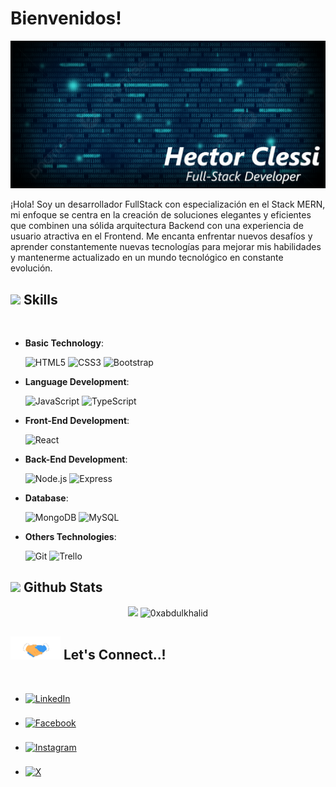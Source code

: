# Bienvenidos!

![](https://github.com/hectorc2907/hectorc2907/blob/dev/img/fondoimg3.png)

¡Hola! Soy un desarrollador FullStack con especialización en el Stack MERN, mi enfoque se centra en la creación de soluciones elegantes y eficientes que combinen una sólida arquitectura Backend con una experiencia de usuario atractiva en el Frontend. Me encanta enfrentar nuevos desafíos y aprender constantemente nuevas tecnologías para mejorar mis habilidades y mantenerme actualizado en un mundo tecnológico en constante evolución.

## <img src="https://media2.giphy.com/media/QssGEmpkyEOhBCb7e1/giphy.gif?cid=ecf05e47a0n3gi1bfqntqmob8g9aid1oyj2wr3ds3mg700bl&rid=giphy.gif" width ="25"><b> Skills</b>
<br>

<p align="center">

- **Basic Technology**:

  ![HTML5](https://img.shields.io/badge/HTML5%20-%23E34F26.svg?style=for-the-badge&logo=html5&logoColor=white)
  ![CSS3](https://img.shields.io/badge/CSS%20-%231572B6.svg?style=for-the-badge&logo=css3&logoColor=white)
  ![Bootstrap](https://img.shields.io/badge/Bootstrap%20-%23563D7C.svg?style=for-the-badge&logo=bootstrap&logoColor=white)

- **Language Development**:
 
  ![JavaScript](https://img.shields.io/badge/JavaScript%20-%23F7DF1E.svg?style=for-the-badge&logo=javascript&logoColor=black)
  ![TypeScript](https://img.shields.io/badge/TypeScript%20-%23007ACC.svg?style=for-the-badge&logo=typescript&logoColor=white)

- **Front-End Development**:

   ![React](https://img.shields.io/badge/React%20-%2361DAFB.svg?style=for-the-badge&logo=react&logoColor=black)

- **Back-End Development**:

    ![Node.js](https://img.shields.io/badge/Node.js%20-%23339933.svg?style=for-the-badge&logo=nodedotjs&logoColor=white)
    ![Express](https://img.shields.io/badge/Express%20-%23000000.svg?style=for-the-badge&logo=express&logoColor=white)

- **Database**:
    
    ![MongoDB](https://img.shields.io/badge/MongoDB%20-%2347A248.svg?style=for-the-badge&logo=mongodb&logoColor=white)
    ![MySQL](https://img.shields.io/badge/MySQL%20-%234479A1.svg?style=for-the-badge&logo=mysql&logoColor=white)

- **Others Technologies**:

    ![Git](https://img.shields.io/badge/Git%20-%23F05032.svg?style=for-the-badge&logo=git&logoColor=white)
    ![Trello](https://img.shields.io/badge/Trello%20-%23026AA7.svg?style=for-the-badge&logo=trello&logoColor=white)
  
</p>

## <img src="https://media.giphy.com/media/iY8CRBdQXODJSCERIr/giphy.gif" width="35"><b> Github Stats </b>
<div align="center">
  <img src="https://github-readme-stats.vercel.app/api?username=hectorc2907&include_all_commits=true&count_private=true&show_icons=true&line_height=20&title_color=7A7ADB&icon_color=2234AE&text_color=D3D3D3&bg_color=0,000000,130F40" width="450"/>
<img src="https://github-readme-stats.vercel.app/api/top-langs?username=hectorc2907&show_icons=true&locale=en&layout=compact&line_height=20&title_color=7A7ADB&icon_color=2234AE&text_color=D3D3D3&bg_color=0,000000,130F40" width="343"  alt="0xabdulkhalid"/>
</div>

## <img src="https://github.com/0xAbdulKhalid/0xAbdulKhalid/raw/main/assets/mdImages/handshake.gif" width ="80"><b> Let's Connect..!</b>
<br>
<div align='left'>

<ul>

<li>
  <a href="https://www.linkedin.com/in/hector-clessi/" target="_blank">
    <img src="https://img.shields.io/badge/linkedin-%2300acee.svg?color=0A66C2&style=for-the-badge&logo=linkedin&logoColor=white" alt="LinkedIn" style="margin-bottom: 5px;"/>
  </a>
</li>

<br>

<li>
  <a href="https://www.facebook.com/hectoralberto.clessi/" target="_blank">
    <img src="https://img.shields.io/badge/facebook-%2300acee.svg?color=1877F2&style=for-the-badge&logo=facebook&logoColor=white" alt="Facebook" style="margin-bottom: 5px;"/>
  </a>
</li>

<br>

<li>
  <a href="https://www.instagram.com/hectorc2907/" target="_blank">
    <img src="https://img.shields.io/badge/instagram-%23EA4335.svg?color=E4405F&style=for-the-badge&logo=instagram&logoColor=white" alt="Instagram" style="margin-bottom: 5px;" />
  </a>
</li>

<br>

<li>
  <a href="https://x.com/HClessi" target="_blank">
    <img src="https://img.shields.io/badge/Twitter | X-%2300acee.svg?color=1DA1F2&style=for-the-badge&logo=x&logoColor=white" alt="X" style="margin-bottom: 5px;" />
  </a>
</li>
</ul>

</div>

<br>
